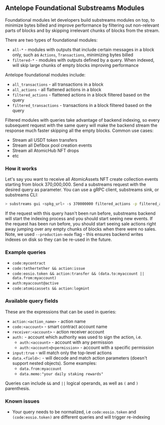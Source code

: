 ## Antelope Foundational Substreams Modules

Foundational modules let developers build substreams modules on top, to minimize bytes billed and improve performance by filtering out non-relevant parts of blocks and by skipping irrelevant chunks of blocks from the stream.

There are two types of foundational modules:
- `all-*` - modules with outputs that include certain messages in a block only, such as `Actions`,  `Transactions`, minimizing bytes billed
- `filtered-*` - modules with outputs defined by a query. When indexed, will skip large chunks of empty blocks improving performance

Antelope foundational modules include:
- `all_transactions` - all transactions in a block
- `all_actions` - all flattened actions in a block
- `filtered_actions` - flattened actions in a block filtered based on the query
- `filtered_transactions` - transactions in a block filtered based on the query

Filtered modules with queries take advantage of backend indexing, so every subsequent request with the same query will make the backend stream the response much faster skipping all the empty blocks.
Common use cases:
- Stream all USDT token transfers
- Stream all Defibox pool creation events
- Stream all AtomicHub NFT drops
- etc

### How it works
Let's say you want to receive all AtomicAssets NFT create collection events starting from block 370,000,000.
Send a substreams request with the desired query as parameter. You can use a gRPC client, substreams sink, or substreams CLI:
```bash
> substreams gui <spkg_url> -s 370000000 filtered_actions -p filtered_actions="code:atomicassets && action:createcol" --production-mode
```
If the request with this query hasn't been run before, substreams backend will start the indexing process and you should start seeing new events. If the request has been run before, you should start seeing sale actions right away jumping over any empty chunks of blocks when there were no sales.
Note, we used `--production-mode` flag - this ensures backend writes indexes on disk so they can be re-used in the future. 

### Example queries
- `code:mycontract`
- `code:tethertether && action:issue`
- `code:eosio.token && action:transfer && (data.to:myaccount || data.from:myaccount)`
- `auth:myaccount@active`
- `code:atomicassets && action:logmint`

### Available query fields
These are the expressions that can be used in queries:
- `action:<action_name>` - action name
- `code:<account>` - smart contract account name
- `receiver:<account>` - action receiver account
- `auth:` - account which authority was used to sign the action, i.e.
  - `auth:<account>` - account with any permission
  - `auth:<account>@<permission>` - account with a specific permission
- `input:true` - will match only the top-level actions
- `data.<field>:` - will decode and match action parameters (doesn't support nested objects). Some examples:
  - `data.from:myaccount`
  - `data.memo:"your daily staking rewards"`

Queries can include `&&` and `||` logical operands, as well as `(` and `)` parenthesis.



### Known issues
- Your query needs to be normalized, i.e `code:eosio.token` and `(code:eosio.token)` are different queries and will trigger re-indexing